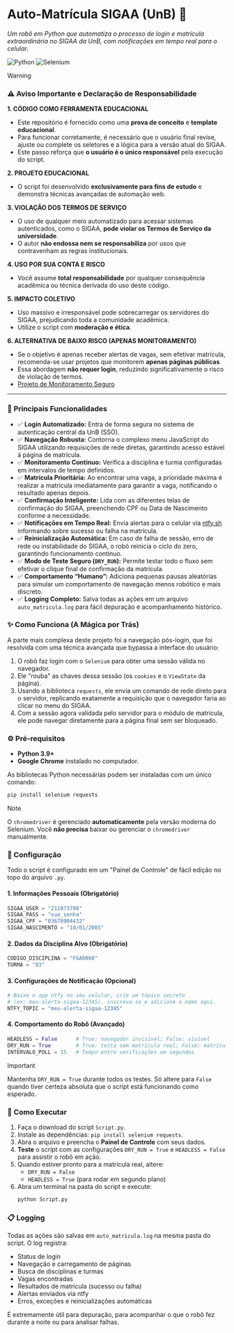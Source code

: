 # Auto-Matrícula SIGAA (UnB) 🤖

*Um robô em Python que automatiza o processo de login e matrícula extraordinária no SIGAA da UnB, com notificações em tempo real para o celular.*

![Python](https://img.shields.io/badge/Python-3.9%2B-blue?style=for-the-badge&logo=python)
![Selenium](https://img.shields.io/badge/Selenium-4-green?style=for-the-badge&logo=selenium)

> [!WARNING]
> ### ⚠️ Aviso Importante e Declaração de Responsabilidade
> 
> **1. CÓDIGO COMO FERRAMENTA EDUCACIONAL**
> - Este repositório é fornecido como uma **prova de conceito** e **template educacional**.
> - Para funcionar corretamente, é necessário que o usuário final revise, ajuste ou complete os seletores e a lógica para a versão atual do SIGAA.
> - Este passo reforça que **o usuário é o único responsável** pela execução do script.
> 
> **2. PROJETO EDUCACIONAL**
> - O script foi desenvolvido **exclusivamente para fins de estudo** e demonstra técnicas avançadas de automação web.
> 
> **3. VIOLAÇÃO DOS TERMOS DE SERVIÇO**
> - O uso de qualquer meio automatizado para acessar sistemas autenticados, como o SIGAA, **pode violar os Termos de Serviço da universidade**.
> - O autor **não endossa nem se responsabiliza** por usos que contravenham as regras institucionais.
> 
> **4. USO POR SUA CONTA E RISCO**
> - Você assume **total responsabilidade** por qualquer consequência acadêmica ou técnica derivada do uso deste código.
> 
> **5. IMPACTO COLETIVO**
> - Uso massivo e irresponsável pode sobrecarregar os servidores do SIGAA, prejudicando toda a comunidade acadêmica.
> - Utilize o script com **moderação e ética**.
> 
> **6. ALTERNATIVA DE BAIXO RISCO (APENAS MONITORAMENTO)**
> - Se o objetivo é apenas receber alertas de vagas, sem efetivar matrícula, recomenda-se usar projetos que monitorem **apenas páginas públicas**.
> - Essa abordagem **não requer login**, reduzindo significativamente o risco de violação de termos.
> - [Projeto de Monitoramento Seguro](COLOQUE_O_LINK_DO_SEU_OUTRO_PROJETO_AQUI)


---

### 📌 Principais Funcionalidades

-   ✅ **Login Automatizado:** Entra de forma segura no sistema de autenticação central da UnB (SSO).
-   ✅ **Navegação Robusta:** Contorna o complexo menu JavaScript do SIGAA utilizando requisições de rede diretas, garantindo acesso estável à página de matrícula.
-   ✅ **Monitoramento Contínuo:** Verifica a disciplina e turma configuradas em intervalos de tempo definidos.
-   ✅ **Matrícula Prioritária:** Ao encontrar uma vaga, a prioridade máxima é realizar a matrícula imediatamente para garantir a vaga, notificando o resultado apenas depois.
-   ✅ **Confirmação Inteligente:** Lida com as diferentes telas de confirmação do SIGAA, preenchendo CPF ou Data de Nascimento conforme a necessidade.
-   ✅ **Notificações em Tempo Real:** Envia alertas para o celular via [ntfy.sh](https://ntfy.sh/) informando sobre sucesso ou falha na matrícula.
-   ✅ **Reinicialização Automática:** Em caso de falha de sessão, erro de rede ou instabilidade do SIGAA, o robô reinicia o ciclo do zero, garantindo funcionamento contínuo.
-   ✅ **Modo de Teste Seguro (`DRY_RUN`):** Permite testar todo o fluxo sem efetivar o clique final de confirmação da matrícula.
-   ✅ **Comportamento “Humano”:** Adiciona pequenas pausas aleatórias para simular um comportamento de navegação menos robótico e mais discreto.
-   ✅ **Logging Completo:** Salva todas as ações em um arquivo `auto_matricula.log` para fácil depuração e acompanhamento histórico.

### ✨ Como Funciona (A Mágica por Trás)

A parte mais complexa deste projeto foi a navegação pós-login, que foi resolvida com uma técnica avançada que bypassa a interface do usuário:

1.  O robô faz login com o `Selenium` para obter uma sessão válida no navegador.
2.  Ele "rouba" as chaves dessa sessão (os `cookies` e o `ViewState` da página).
3.  Usando a biblioteca `requests`, ele envia um comando de rede direto para o servidor, replicando exatamente a requisição que o navegador faria ao clicar no menu do SIGAA.
4.  Com a sessão agora validada pelo servidor para o módulo de matrícula, ele pode navegar diretamente para a página final sem ser bloqueado.

### ⚙️ Pré-requisitos

* **Python 3.9+**
* **Google Chrome** instalado no computador.

As bibliotecas Python necessárias podem ser instaladas com um único comando:
```bash
pip install selenium requests
```
> [!NOTE]
> O `chromedriver` é gerenciado **automaticamente** pela versão moderna do Selenium. Você **não precisa** baixar ou gerenciar o `chromedriver` manualmente.

### 📝 Configuração

Todo o script é configurado em um "Painel de Controle" de fácil edição no topo do arquivo `.py`.

#### 1. Informações Pessoais (Obrigatório)
```python
SIGAA_USER = "211073798"
SIGAA_PASS = "sua_senha"
SIGAA_CPF = "03678904432"
SIGAA_NASCIMENTO = "10/01/2005"
```

#### 2. Dados da Disciplina Alvo (Obrigatório)
```python
CODIGO_DISCIPLINA = "FGA0060"
TURMA = "03"
```

#### 3. Configurações de Notificação (Opcional)
```python
# Baixe o app ntfy no seu celular, crie um tópico secreto
# (ex: meu-alerta-sigaa-12345), inscreva-se e adicione o nome aqui.
NTFY_TOPIC = "meu-alerta-sigaa-12345"
```

#### 4. Comportamento do Robô (Avançado)
```python
HEADLESS = False      # True: navegador invisível; False: visível
DRY_RUN = True        # True: testa sem matrícula real; False: matrícula real
INTERVALO_POLL = 15   # Tempo entre verificações em segundos
```
> [!IMPORTANT]
> Mantenha `DRY_RUN = True` durante todos os testes. Só altere para `False` quando tiver certeza absoluta que o script está funcionando como esperado.

### 🚀 Como Executar

1.  Faça o download do script `Script.py`.
2.  Instale as dependências: `pip install selenium requests`.
3.  Abra o arquivo e preencha o **Painel de Controle** com seus dados.
4.  **Teste** o script com as configurações `DRY_RUN = True` e `HEADLESS = False` para assistir o robô em ação.
5.  Quando estiver pronto para a matrícula real, altere:
    * `DRY_RUN = False`
    * `HEADLESS = True` (para rodar em segundo plano)
6.  Abra um terminal na pasta do script e execute:
    ```bash
    python Script.py
    ```

### 📋 Logging

Todas as ações são salvas em `auto_matricula.log` na mesma pasta do script. O log registra:
* Status de login
* Navegação e carregamento de páginas
* Busca de disciplinas e turmas
* Vagas encontradas
* Resultados de matrícula (sucesso ou falha)
* Alertas enviados via ntfy
* Erros, exceções e reinicializações automáticas

É extremamente útil para depuração, para acompanhar o que o robô fez durante a noite ou para analisar falhas.
